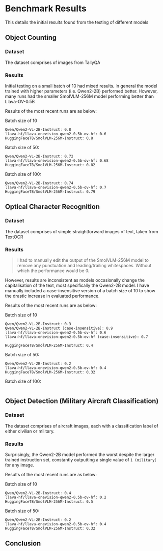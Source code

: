 # Benchmark Results
This details the initial results found from the testing of different models


## Object Counting
### Dataset
The dataset comprises of images from TallyQA
### Results

Initial testing on a small batch of 10 had mixed results. In general the model trained with higher parameters (i.e. Qwen2-2B) performed better. However, many runs had the smaller SmolVLM-256M model performing better than Llava-OV-0.5B

Results of the most recent runs are as below:

Batch size of 10
```
Qwen/Qwen2-VL-2B-Instruct: 0.8
llava-hf/llava-onevision-qwen2-0.5b-ov-hf: 0.6
HuggingFaceTB/SmolVLM-256M-Instruct: 0.8
```

Batch size of 50:
```
Qwen/Qwen2-VL-2B-Instruct: 0.72
llava-hf/llava-onevision-qwen2-0.5b-ov-hf: 0.68
HuggingFaceTB/SmolVLM-256M-Instruct: 0.82
```

Batch size of 100:
```
Qwen/Qwen2-VL-2B-Instruct: 0.74
llava-hf/llava-onevision-qwen2-0.5b-ov-hf: 0.7
HuggingFaceTB/SmolVLM-256M-Instruct: 0.79
```

## Optical Character Recognition
### Dataset
The dataset comprises of simple straightforward images of text, taken from TextOCR

### Results
> I had to manually edit the output of the SmolVLM-256M model to remove any punctuation and leading/trailing whitespaces. Without which the performance would be 0.

However, results are inconsistent as models occasionally change the capitalisation of the text, most specifically the Qwen2-2B model. I have manually included a case-insensitive version of a batch size of 10 to show the drastic increase in evaluated performance.

Results of the most recent runs are as below:

Batch size of 10
```
Qwen/Qwen2-VL-2B-Instruct: 0.3
Qwen/Qwen2-VL-2B-Instruct (case-insensitive): 0.9
llava-hf/llava-onevision-qwen2-0.5b-ov-hf: 0.6
llava-hf/llava-onevision-qwen2-0.5b-ov-hf (case-insensitive): 0.7

HuggingFaceTB/SmolVLM-256M-Instruct: 0.4

```

Batch size of 50:
```
Qwen/Qwen2-VL-2B-Instruct: 0.2
llava-hf/llava-onevision-qwen2-0.5b-ov-hf: 0.4
HuggingFaceTB/SmolVLM-256M-Instruct: 0.32
```

Batch size of 100:
```

```

## Object Detection (Military Aircraft Classification)
### Dataset
The dataset comprises of aircraft images, each with a classification label of either civilian or military.

### Results
Surprisingly, the Qwen2-2B model performed the worst despite the larger trained instruction set, constantly outputting a single value of `1 (military)` for any image.

Results of the most recent runs are as below:

Batch size of 10
```
Qwen/Qwen2-VL-2B-Instruct: 0.4
llava-hf/llava-onevision-qwen2-0.5b-ov-hf: 0.2 
HuggingFaceTB/SmolVLM-256M-Instruct: 0.5
```

Batch size of 50:
```
Qwen/Qwen2-VL-2B-Instruct: 0.2
llava-hf/llava-onevision-qwen2-0.5b-ov-hf: 0.4
HuggingFaceTB/SmolVLM-256M-Instruct: 0.32
```

## Conclusion
